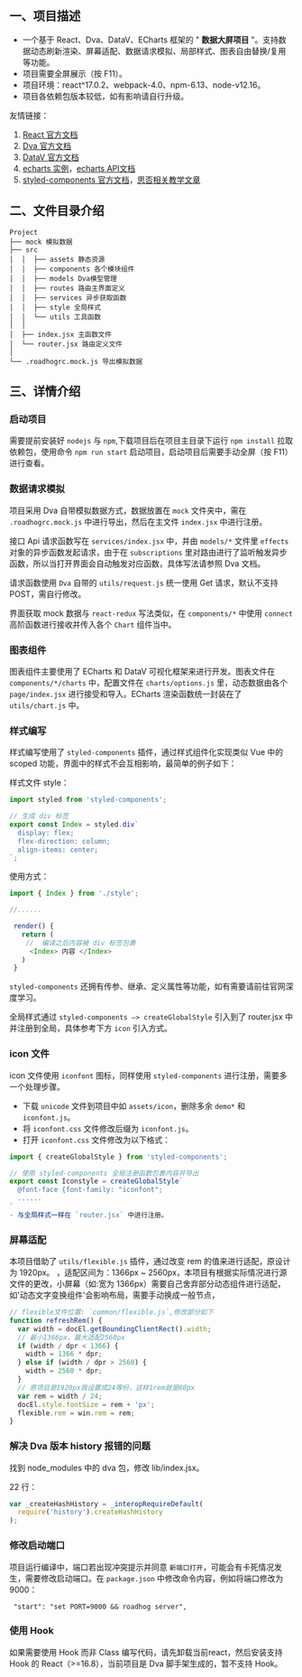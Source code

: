 
## 一、项目描述

- 一个基于 React、Dva、DataV、ECharts 框架的 " **数据大屏项目** "。支持数据动态刷新渲染、屏幕适配、数据请求模拟、局部样式、图表自由替换/复用等功能。
- 项目需要全屏展示（按 F11）。
- 项目环境：react^17.0.2、webpack-4.0、npm-6.13、node-v12.16。
- 项目各依赖包版本较低，如有影响请自行升级。

友情链接：

1.  [React 官方文档](https://react.docschina.org/docs/introducing-jsx.html)
2.  [Dva 官方文档](https://dvajs.com/guide/)
3.  [DataV 官方文档](http://datav-react.jiaminghi.com/guide/)
4.  [echarts 实例](https://echarts.apache.org/examples/zh/index.html)，[echarts API文档](https://echarts.apache.org/zh/api.html#echarts)
5.  [styled-components 官方文档](https://styled-components.com/)，[思否相关教学文章](https://segmentfault.com/a/1190000014682665)
  
## 二、文件目录介绍

```shell
Project
├── mock 模拟数据
├── src
│  │  ├── assets 静态资源
│  │  ├── components 各个模块组件
│  │  ├── models Dva模型管理
│  │  ├── routes 路由主界面定义
│  │  ├── services 异步获取函数
│  │  ├── style 全局样式
│  │  └── utils 工具函数
│  │
│  ├── index.jsx 主函数文件
│  └── router.jsx 路由定义文件
│
└── .roadhogrc.mock.js 导出模拟数据
```

## 三、详情介绍

### 启动项目

需要提前安装好 `nodejs` 与 `npm`,下载项目后在项目主目录下运行 `npm install` 拉取依赖包，使用命令 `npm run start` 启动项目，启动项目后需要手动全屏（按 F11）进行查看。

### 数据请求模拟

项目采用 Dva 自带模拟数据方式，数据放置在 `mock` 文件夹中，需在 `.roadhogrc.mock.js` 中进行导出，然后在主文件 `index.jsx` 中进行注册。

接口 Api 请求函数写在 `services/index.jsx` 中，并由 `models/*` 文件里 `effects` 对象的异步函数发起请求，由于在 `subscriptions` 里对路由进行了监听触发异步函数，所以当打开界面会自动触发对应函数，具体写法请参照 Dva 文档。

请求函数使用 `Dva` 自带的 `utils/request.js` 统一使用 Get 请求，默认不支持 POST，需自行修改。

界面获取 mock 数据与 `react-redux` 写法类似，在 `components/*` 中使用 `connect` 高阶函数进行接收并传入各个 `Chart` 组件当中。

### 图表组件

图表组件主要使用了 ECharts 和 DataV 可视化框架来进行开发。图表文件在 `components/*/charts` 中，配置文件在 `charts/options.js` 里，动态数据由各个 `page/index.jsx` 进行接受和导入。ECharts 渲染函数统一封装在了 `utils/chart.js` 中。

### 样式编写

样式编写使用了 `styled-components` 插件，通过样式组件化实现类似 Vue 中的 scoped 功能，界面中的样式不会互相影响，最简单的例子如下：

样式文件 style：

```js
import styled from 'styled-components';

// 生成 div 标签
export const Index = styled.div`
  display: flex;
  flex-direction: column;
  align-items: center;
`;
```

使用方式：

```js
import { Index } from './style';

//......

 render() {
   return (
    //  编译之后内容被 div 标签包裹
     <Index> 内容 </Index>
   )
 }
```
`styled-components` 还拥有传参、继承、定义属性等功能，如有需要请前往官网深度学习。

全局样式通过 `styled-components —> createGlobalStyle` 引入到了 router.jsx 中并注册到全局，具体参考下方 `icon` 引入方式。

### icon 文件

icon 文件使用 `iconfont` 图标，同样使用 `styled-components` 进行注册，需要多一个处理步骤。

- 下载 `unicode` 文件到项目中如 `assets/icon`，删除多余 `demo*` 和 `iconfont.js`。
- 将 `iconfont.css` 文件修改后缀为 `iconfont.js`。
- 打开 `iconfont.css` 文件修改为以下格式：

```js
import { createGlobalStyle } from 'styled-components';

// 使用 styled-components 全局注册函数包裹内容并导出
export const Iconstyle = createGlobalStyle`
  @font-face {font-family: "iconfont";
  ......
`
- 与全局样式一样在 `router.jsx` 中进行注册。
```

### 屏幕适配

本项目借助了 `utils/flexible.js` 插件，通过改变 rem 的值来进行适配，原设计为 1920px。 ，适配区间为：1366px ~ 2560px，本项目有根据实际情况进行源文件的更改，小屏幕（如:宽为 1366px）需要自己舍弃部分动态组件进行适配，如'动态文字变换组件'会影响布局，需要手动换成一般节点，

```js
// flexible文件位置: `common/flexible.js`,修改部分如下
function refreshRem() {
  var width = docEl.getBoundingClientRect().width;
  // 最小1366px，最大适配2560px
  if (width / dpr < 1366) {
    width = 1366 * dpr;
  } else if (width / dpr > 2560) {
    width = 2560 * dpr;
  }
  // 原项目是1920px我设置成24等份，这样1rem就是80px
  var rem = width / 24;
  docEl.style.fontSize = rem + 'px';
  flexible.rem = win.rem = rem;
}
```

### 解决 Dva 版本 history 报错的问题

找到 node_modules 中的 dva 包，修改 lib/index.jsx。

22 行：

```js
var _createHashHistory = _interopRequireDefault(
  require('history').createHashHistory
);
```

### 修改启动端口

项目运行编译中，端口若出现冲突提示并同意 `新端口打开`，可能会有卡死情况发生，需要修改启动端口。在 `package.json` 中修改命令内容，例如将端口修改为9000：

```shell
 "start": "set PORT=9000 && roadhog server",
```

### 使用 Hook

如果需要使用 Hook 而非 Class 编写代码，请先卸载当前react，然后安装支持 Hook 的 React（>=16.8），当前项目是 Dva 脚手架生成的，暂不支持 Hook。
